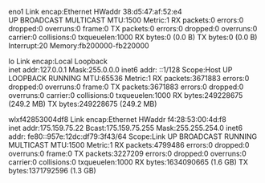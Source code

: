 eno1      Link encap:Ethernet  HWaddr 38:d5:47:af:52:e4  
          UP BROADCAST MULTICAST  MTU:1500  Metric:1
          RX packets:0 errors:0 dropped:0 overruns:0 frame:0
          TX packets:0 errors:0 dropped:0 overruns:0 carrier:0
          collisions:0 txqueuelen:1000 
          RX bytes:0 (0.0 B)  TX bytes:0 (0.0 B)
          Interrupt:20 Memory:fb200000-fb220000 

lo        Link encap:Local Loopback  
          inet addr:127.0.0.1  Mask:255.0.0.0
          inet6 addr: ::1/128 Scope:Host
          UP LOOPBACK RUNNING  MTU:65536  Metric:1
          RX packets:3671883 errors:0 dropped:0 overruns:0 frame:0
          TX packets:3671883 errors:0 dropped:0 overruns:0 carrier:0
          collisions:0 txqueuelen:1000 
          RX bytes:249228675 (249.2 MB)  TX bytes:249228675 (249.2 MB)

wlxf42853004df8 Link encap:Ethernet  HWaddr f4:28:53:00:4d:f8  
          inet addr:175.159.75.22  Bcast:175.159.75.255  Mask:255.255.254.0
          inet6 addr: fe80::957e:12dc:df79:3f43/64 Scope:Link
          UP BROADCAST RUNNING MULTICAST  MTU:1500  Metric:1
          RX packets:4799486 errors:0 dropped:0 overruns:0 frame:0
          TX packets:3227209 errors:0 dropped:0 overruns:0 carrier:0
          collisions:0 txqueuelen:1000 
          RX bytes:1634090665 (1.6 GB)  TX bytes:1371792596 (1.3 GB)

